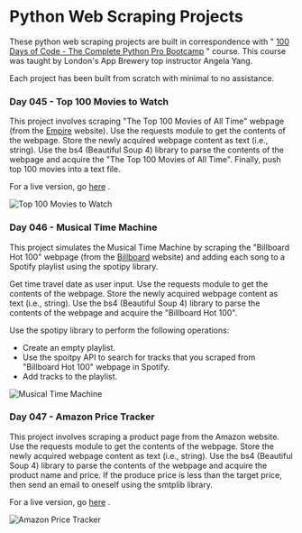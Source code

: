 # Python Web Scraping Projects

These python web scraping projects are built in correspondence with " [100 Days of Code - The Complete Python Pro Bootcamp](https://www.udemy.com/course/100-days-of-code/) " course. This course was taught by London's App Brewery top instructor Angela Yang.<br/>

Each project has been built from scratch with minimal to no assistance.<br/>

### Day 045 - Top 100 Movies to Watch

This project involves scraping "The Top 100 Movies of All Time" webpage (from the [Empire](https://www.empireonline.com/movies/features/best-movies-2/) website). Use the requests module to get the contents of the webpage. Store the newly acquired webpage content as text (i.e., string). Use the bs4 (Beautiful Soup 4) library to parse the contents of the webpage and acquire the  "The Top 100 Movies of All Time". Finally, push top 100 movies into a text file.

For a live version, go [here](https://replit.com/@grandeurkoe/top-100-movies-to-watch?v=1) .

![Top 100 Movies to Watch](top-100-movies-to-watch/top-100-movies-to-watch.gif)

### Day 046 - Musical Time Machine

This project simulates the Musical Time Machine by scraping the "Billboard Hot 100" webpage (from the [Billboard](https://www.billboard.com/charts/hot-100) website) and adding each song to a Spotify playlist using the spotipy library. 

Get time travel date as user input. Use the requests module to get the contents of the webpage. Store the newly acquired webpage content as text (i.e., string). Use the bs4 (Beautiful Soup 4) library to parse the contents of the webpage and acquire the "Billboard Hot 100". 

Use the spotipy library to perform the following operations:
- Create an empty playlist.
- Use the spoitpy API to search for tracks that you scraped from "Billboard Hot 100" webpage in Spotify.
- Add tracks to the playlist.

![Musical Time Machine](musical-time-machine/musical-time-machine.gif)

### Day 047 - Amazon Price Tracker

This project involves scraping a product page from the Amazon website. Use the requests module to get the contents of the webpage. Store the newly acquired webpage content as text (i.e., string). Use the bs4 (Beautiful Soup 4) library to parse the contents of the webpage and acquire the product name and price. If the produce price is less than the target price, then send an email to oneself using the smtplib library.

For a live version, go [here](https://replit.com/@grandeurkoe/automated-amazon-price-tracker?v=1) .

![Amazon Price Tracker](automated-amazon-price-tracker/automated-amazon-price-tracker.gif)

